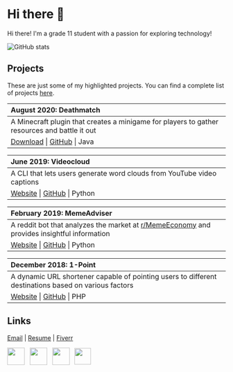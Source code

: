 
# Hi there 👋


Hi there! I'm a grade 11 student with a passion for exploring technology!

![GitHub stats](https://github-readme-stats.vercel.app/api?username=paramt&count_private=true)


## Projects
These are just some of my highlighted projects. You can find a complete list of projects [here](https://github.com/paramt/projects).

| August 2020:  Deathmatch |
| :--- |
| A Minecraft plugin that creates a minigame for players to gather resources and battle it out |
| [Download](https://github.com/paramt/deathmatch/releases) &#124; [GitHub](https://github.com/paramt/deathmatch/releases) &#124; Java |


| June 2019:  Videocloud |
| :--- |
| A CLI that lets users generate word clouds from YouTube video captions |
| [Website](https://videocloud.tech) &#124; [GitHub](https://github.com/paramt/videocloud) &#124; Python |


| February 2019:  MemeAdviser |
| :--- |
| A reddit bot that analyzes the market at [r/MemeEconomy](https://www.reddit.com/r/MemeEconomy) and provides insightful information |
| [Website](https://www.param.me/MemeAdviser) &#124; [GitHub](https://github.com/paramt/MemeAdviser) &#124; Python |

| December 2018: 1-Point |
| :--- |
| A dynamic URL shortener capable of pointing users to different destinations based on various factors |
| [Website](https://www.1pt.co) &#124; [GitHub](https://github.com/paramt/1pt) &#124; PHP |

## Links
[Email](mailto:contact@param.me) |
[Resume](https://www.param.me/resume) |
[Fiverr](https://www.fiverr.com/paramthakkar)

[<img src="https://image.flaticon.com/icons/svg/181/181535.svg" width=40 align=center>](mailto://contact@param.me) &nbsp;
[<img src="https://image.flaticon.com/icons/svg/145/145807.svg" width=40 align=center>](https://www.linkedin.com/in/paramt/) &nbsp;
[<img src="https://image.flaticon.com/icons/svg/145/145812.svg" width=40 align=center>](https://twitter.com/paramoham) &nbsp;
[<img src="https://image.flaticon.com/icons/svg/733/733558.svg" width=38 align=center>](https://www.instagram.com/xparam/) &nbsp;
